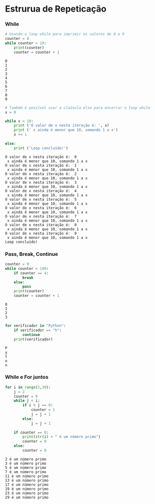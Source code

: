 # Estrurua de Repeticação

### While


```python
# Usando o loop while para imprimir os valores de 0 a 9
counter = 0
while counter < 10:
    print(counter)
    counter = counter + 1
```

    0
    1
    2
    3
    4
    5
    6
    7
    8
    9
    


```python
# Também é possível usar a claúsula else para encerrar o loop while
x = 0

while x < 10:
    print ('O valor de x nesta iteração é: ', x)
    print (' x ainda é menor que 10, somando 1 a x')
    x += 1
    
else:
    print ('Loop concluído!')
```

    O valor de x nesta iteração é:  0
     x ainda é menor que 10, somando 1 a x
    O valor de x nesta iteração é:  1
     x ainda é menor que 10, somando 1 a x
    O valor de x nesta iteração é:  2
     x ainda é menor que 10, somando 1 a x
    O valor de x nesta iteração é:  3
     x ainda é menor que 10, somando 1 a x
    O valor de x nesta iteração é:  4
     x ainda é menor que 10, somando 1 a x
    O valor de x nesta iteração é:  5
     x ainda é menor que 10, somando 1 a x
    O valor de x nesta iteração é:  6
     x ainda é menor que 10, somando 1 a x
    O valor de x nesta iteração é:  7
     x ainda é menor que 10, somando 1 a x
    O valor de x nesta iteração é:  8
     x ainda é menor que 10, somando 1 a x
    O valor de x nesta iteração é:  9
     x ainda é menor que 10, somando 1 a x
    Loop concluído!
    

### Pass, Break, Continue


```python
counter = 0
while counter < 100:
    if counter == 4:
        break
    else:
        pass
    print(counter)
    counter = counter + 1
```

    0
    1
    2
    3
    


```python
for verificador in "Python":
    if verificador == "h":
        continue
    print(verificador)
```

    P
    y
    t
    o
    n
    

### While e For juntos


```python
for i in range(2,30):
    j = 2
    counter = 0
    while j < i:
        if i % j == 0:
            counter = 1
            j = j + 1
        else:
            j = j + 1
    
    if counter == 0:
        print(str(i) + " é um número primo")
        counter = 0
    else:
        counter = 0
```

    2 é um número primo
    3 é um número primo
    5 é um número primo
    7 é um número primo
    11 é um número primo
    13 é um número primo
    17 é um número primo
    19 é um número primo
    23 é um número primo
    29 é um número primo
    
